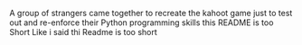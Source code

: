 A group of strangers came together to recreate the kahoot game just to test out and re-enforce their Python programming skills
this README is too Short
Like i said thi Readme is too short